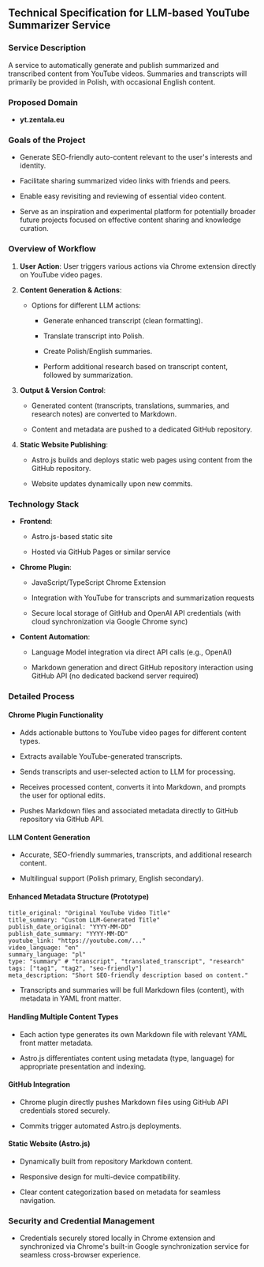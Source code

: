 Technical Specification for LLM-based YouTube Summarizer Service
----------------------------------------------------------------

### Service Description

A service to automatically generate and publish summarized and transcribed content from YouTube videos. Summaries and transcripts will primarily be provided in Polish, with occasional English content.

### Proposed Domain

*   **yt.zentala.eu**
    

### Goals of the Project

*   Generate SEO-friendly auto-content relevant to the user's interests and identity.
    
*   Facilitate sharing summarized video links with friends and peers.
    
*   Enable easy revisiting and reviewing of essential video content.
    
*   Serve as an inspiration and experimental platform for potentially broader future projects focused on effective content sharing and knowledge curation.
    

### Overview of Workflow

1.  **User Action**: User triggers various actions via Chrome extension directly on YouTube video pages.
    
2.  **Content Generation & Actions**:
    
    *   Options for different LLM actions:
        
        *   Generate enhanced transcript (clean formatting).
            
        *   Translate transcript into Polish.
            
        *   Create Polish/English summaries.
            
        *   Perform additional research based on transcript content, followed by summarization.
            
3.  **Output & Version Control**:
    
    *   Generated content (transcripts, translations, summaries, and research notes) are converted to Markdown.
        
    *   Content and metadata are pushed to a dedicated GitHub repository.
        
4.  **Static Website Publishing**:
    
    *   Astro.js builds and deploys static web pages using content from the GitHub repository.
        
    *   Website updates dynamically upon new commits.
        

### Technology Stack

*   **Frontend**:
    
    *   Astro.js-based static site
        
    *   Hosted via GitHub Pages or similar service
        
*   **Chrome Plugin**:
    
    *   JavaScript/TypeScript Chrome Extension
        
    *   Integration with YouTube for transcripts and summarization requests
        
    *   Secure local storage of GitHub and OpenAI API credentials (with cloud synchronization via Google Chrome sync)
        
*   **Content Automation**:
    
    *   Language Model integration via direct API calls (e.g., OpenAI)
        
    *   Markdown generation and direct GitHub repository interaction using GitHub API (no dedicated backend server required)
        

### Detailed Process

#### Chrome Plugin Functionality

*   Adds actionable buttons to YouTube video pages for different content types.
    
*   Extracts available YouTube-generated transcripts.
    
*   Sends transcripts and user-selected action to LLM for processing.
    
*   Receives processed content, converts it into Markdown, and prompts the user for optional edits.
    
*   Pushes Markdown files and associated metadata directly to GitHub repository via GitHub API.
    

#### LLM Content Generation

*   Accurate, SEO-friendly summaries, transcripts, and additional research content.
    
*   Multilingual support (Polish primary, English secondary).
    

#### Enhanced Metadata Structure (Prototype)

    title_original: "Original YouTube Video Title"
    title_summary: "Custom LLM-Generated Title"
    publish_date_original: "YYYY-MM-DD"
    publish_date_summary: "YYYY-MM-DD"
    youtube_link: "https://youtube.com/..."
    video_language: "en"
    summary_language: "pl"
    type: "summary" # "transcript", "translated_transcript", "research"
    tags: ["tag1", "tag2", "seo-friendly"]
    meta_description: "Short SEO-friendly description based on content."

*   Transcripts and summaries will be full Markdown files (content), with metadata in YAML front matter.
    

#### Handling Multiple Content Types

*   Each action type generates its own Markdown file with relevant YAML front matter metadata.
    
*   Astro.js differentiates content using metadata (type, language) for appropriate presentation and indexing.
    

#### GitHub Integration

*   Chrome plugin directly pushes Markdown files using GitHub API credentials stored securely.
    
*   Commits trigger automated Astro.js deployments.
    

#### Static Website (Astro.js)

*   Dynamically built from repository Markdown content.
    
*   Responsive design for multi-device compatibility.
    
*   Clear content categorization based on metadata for seamless navigation.
    

### Security and Credential Management

*   Credentials securely stored locally in Chrome extension and synchronized via Chrome's built-in Google synchronization service for seamless cross-browser experience.

